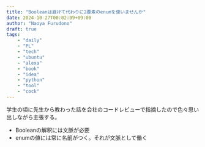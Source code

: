 ```yaml
---
title: "Booleanは避けて代わりに2要素のenumを使いませんか"
date: 2024-10-27T00:02:09+09:00
author: "Naoya Furudono"
draft: true
tags:
    - "daily"
    - "PL"
    - "tech"
    - "ubuntu"
    - "alexa"
    - "book"
    - "idea"
    - "python"
    - "tool"
    - "cock"
---
```


学生の頃に先生から教わった話を会社のコードレビューで指摘したので色々思い出しながら主張する。

- Booleanの解釈には文脈が必要
- enumの値には常に名前がつく。それが文脈として働く
